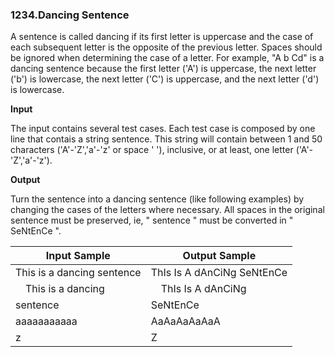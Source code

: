 ### 1234.Dancing Sentence

A sentence is called dancing if its first letter is uppercase and the case of each subsequent letter is the opposite of the previous letter. Spaces should be ignored when determining the case of a letter. For example, "A b Cd" is a dancing sentence because the first letter ('A') is uppercase, the next letter ('b') is lowercase, the next letter ('C') is uppercase, and the next letter ('d') is lowercase.

**Input**

The input contains several test cases. Each test case is composed by one line that contais a string sentence. This string will contain between 1 and 50 characters ('A'-'Z','a'-'z' or space ' '), inclusive, or at least, one letter ('A'-'Z','a'-'z').

**Output**

Turn the sentence into a dancing sentence (like following examples) by changing the cases of the letters where necessary. All spaces in the original sentence must be preserved, ie, " sentence " must be converted in " SeNtEnCe ".

| Input Sample | Output Sample |
| ------------ | ------------- |
| This is a dancing sentence   | ThIs Is A dAnCiNg SeNtEnCe   |
| &ensp;&ensp;This   is         a  dancing | &ensp;&ensp;ThIs   Is         A  dAnCiNg |
| sentence | SeNtEnCe |
| aaaaaaaaaaa | AaAaAaAaAaA |
| z | Z |
